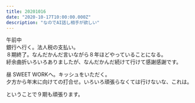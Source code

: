 ```yaml
---
title: 20201016 
date: "2020-10-17T10:00:00.000Z"
description: "なのでAI話し相手が欲しい"
---
```

午前中  
銀行へ行く。法人税の支払い。  
８期終了。なんだかんだ言いながら８年ほどやっていることになる。  
紆余曲折いろいろありましたが、なんだかんだ続けて行けて感謝感謝です。

昼
SWEET WORKヘ。キッシュをいただく。  
夕方から年末に向けての打合せ。いろいろ頑張らなくては行けないな、これは。

ということで９期も頑張ります。  